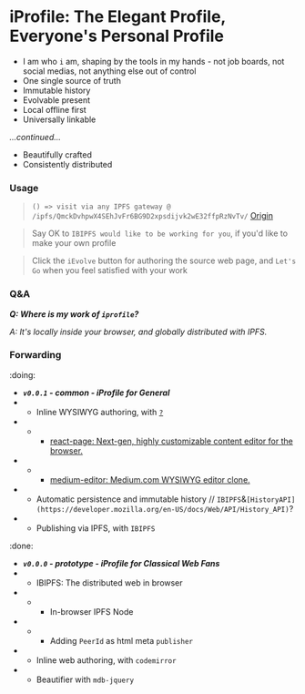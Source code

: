 # iProfile: The Elegant Profile, Everyone's Personal Profile

- I am who `i` am, shaping by the tools in my hands - not job boards, not social medias, not anything else out of control
- One single source of truth
- Immutable history
- Evolvable present
- Local offline first
- Universally linkable

_...continued..._

- Beautifully crafted
- Consistently distributed

### Usage

> `() => visit via any IPFS gateway @ /ipfs/QmckDvhpwX4SEhJvFr6BG9D2xpsdijvk2wE32ffpRzNvTv/` [Origin](https://service.edening.net/ipfs/QmckDvhpwX4SEhJvFr6BG9D2xpsdijvk2wE32ffpRzNvTv/)

> Say OK to `IBIPFS would like to be working for you`, if you'd like to make your own profile

> Click the `iEvolve` button for authoring the source web page, and `Let's Go` when you feel satisfied with your work

### Q&A

**_Q: Where is my work of `iprofile`?_**

_A: It's locally inside your browser, and globally distributed with IPFS._

### Forwarding

:doing:
- **_`v0.0.1` - common - iProfile for General_**
- * Inline WYSIWYG authoring, with [`?`](https://github.com/search?o=desc&q=WYSIWYG&s=stars&type=Repositories)
- * * [react-page: Next-gen, highly customizable content editor for the browser.](https://github.com/react-page/react-page)
- * * [medium-editor: Medium.com WYSIWYG editor clone.](https://github.com/yabwe/medium-editor)
- * Automatic persistence and immutable history // `IBIPFS`&`[HistoryAPI](https://developer.mozilla.org/en-US/docs/Web/API/History_API)`?
- * Publishing via IPFS, with `IBIPFS`

:done:
- **_`v0.0.0` - prototype - iProfile for Classical Web Fans_**
- * IBIPFS: The distributed web in browser
- * * In-browser IPFS Node
- * * Adding `PeerId` as html meta `publisher`
- * Inline web authoring, with `codemirror`
- * Beautifier with `mdb-jquery`